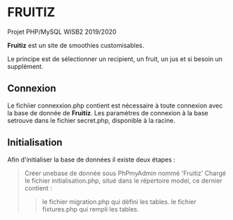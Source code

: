 # FRUITIZ
Projet PHP/MySQL 
WISB2 2019/2020

**Fruitiz** est un site de smoothies customisables. 

Le principe est de sélectionner un recipient, un fruit, un jus et si besoin un supplément.

## Connexion

Le fichiier connexxion.php contient est nécessaire à toute connexion avec la base de donnée de **Fruitiz**.
Les paramètres de connexion à la base setrouve dans le fichier secret.php, disponible à la racine.

## Initialisation

Afin d'initialiser la base de données il existe deux étapes :

>Créer unebase de donnée sous PhPmyAdmin nommé 'Fruitiz'
>Chargé le fichier initialisation.php, situé dans le répertoire model, ce dernier contient : 
>>le fichier migration.php qui défini les tables.
>>le fichier fixtures.php qui rempli les tables.

